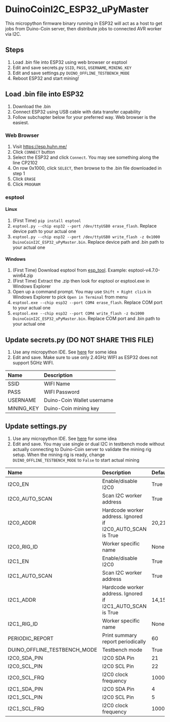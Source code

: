 # DuinoCoinI2C_ESP32_uPyMaster
This micropython firmware binary running in ESP32 will act as a host to get jobs from Duino-Coin server, then distribute jobs to connected AVR worker via I2C.

## Steps

1. Load .bin file into ESP32 using web browser or esptool
2. Edit and save secrets.py `SSID`, `PASS`, `USERNAME`, `MINING_KEY`
3. Edit and save settings.py `DUINO_OFFLINE_TESTBENCH_MODE`
4. Reboot ESP32 and start mining!

## Load .bin file into ESP32
1. Download the .bin
2. Connect ESP32 using USB cable with data transfer capability
3. Follow subchapter below for your preferred way. Web browser is the easiest.
   
### Web Browser
1. Visit https://esp.huhn.me/
2. Click `CONNECT` button
3. Select the ESP32 and click `Connect`. You may see something along the line CP2102
4. On row 0x1000, click `SELECT`, then browse to the .bin file downloaded in step 1
5. Click `ERASE`
6. Click `PROGRAM`

### esptool
#### Linux
1. (First Time) `pip install esptool`
2. `esptool.py --chip esp32 --port /dev/ttyUSB0 erase_flash`. Replace device path to your actual one
3. `esptool.py --chip esp32 --port /dev/ttyUSB0 write_flash -z 0x1000 DuinoCoinI2C_ESP32_uPyMaster.bin`. Replace device path and .bin path to your actual one

#### Windows
1. (First Time) Download esptool from [esp_tool](https://github.com/espressif/esptool/releases). Example: esptool-v4.7.0-win64.zip
2. (First Time) Extract the .zip then look for esptool or esptool.exe in Windows Explorer
3. Open up a command prompt. You may use `Shift + Right click` in Windows Explorer to pick `Open in Terminal` from menu
4. `esptool.exe --chip esp32 --port COM4 erase_flash`. Replace COM port to your actual one
5. `esptool.exe --chip esp32 --port COM4 write_flash -z 0x1000 DuinoCoinI2C_ESP32_uPyMaster.bin`. Replace COM port and .bin path to your actual one

## Update secrets.py (DO NOT SHARE THIS FILE)
1. Use any micropython IDE. See [here](https://randomnerdtutorials.com/micropython-ides-esp32-esp8266/) for some idea
2. Edit and save. Make sure to use only 2.4GHz WIFI as ESP32 does not support 5GHz WIFI.
   
|Name|Description|
|:-|:-|
|SSID|WIFI Name|
|PASS|WIFI Password|
|USERNAME|Duino-Coin Wallet username|
|MINING_KEY|Duino-Coin mining key|

## Update settings.py
1. Use any micropython IDE. See [here](https://randomnerdtutorials.com/micropython-ides-esp32-esp8266/) for some idea
2. Edit and save. You may use single or dual I2C in testbench mode without actually connecting to Duino-Coin server to validate the mining rig setup.
When the mining rig is ready, change `DUINO_OFFLINE_TESTBENCH_MODE` to `False` to start actual mining

|Name|Description|Default|
|:-|:-|:-|
|I2C0_EN|Enable/disable I2C0|True|
|I2C0_AUTO_SCAN|Scan I2C worker address|True|
|I2C0_ADDR|Hardcode worker address. Ignored if I2C0_AUTO_SCAN is True|20,21|
|I2C0_RIG_ID|Worker specific name|None|
|I2C1_EN|Enable/disable I2C0|True|
|I2C1_AUTO_SCAN|Scan I2C worker address|True|
|I2C1_ADDR|Hardcode worker address. Ignored if I2C1_AUTO_SCAN is True|14,15|
|I2C1_RIG_ID|Worker specific name|None|
|PERIODIC_REPORT|Print summary report periodically|60|
|DUINO_OFFLINE_TESTBENCH_MODE|Testbench mode|True|
|I2C0_SDA_PIN|I2C0 SDA Pin|21|
|I2C0_SCL_PIN|I2C0 SCL Pin|22|
|I2C0_SCL_FRQ|I2C0 clock frequency|100000|
|I2C1_SDA_PIN|I2C0 SDA Pin|4|
|I2C1_SCL_PIN|I2C0 SCL Pin|5|
|I2C1_SCL_FRQ|I2C0 clock frequency|100000|

